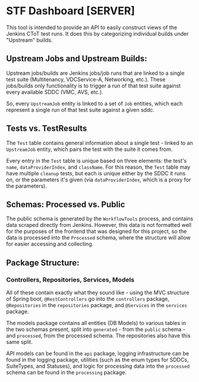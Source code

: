# STF Dashboard [SERVER]

This tool is intended to provide an API to easily construct views of the Jenkins CToT test runs. It does this by categorizing individual builds under "Upstream" builds.

## Upstream Jobs and Upstream Builds:

Upstream jobs/builds are Jenkins jobs/job runs that are linked to a single test suite (Multitenancy, VDCService-A, Networking, etc.). These jobs/builds only functionality is to trigger a run of that test suite against every available SDDC (VMC, AVS, etc.).

So, every `UpstreamJob` entity is linked to a set of `Job` entities, which each represent a single run of that test suite against a given sddc.

## Tests vs. TestResults

The `Test` table contains general information about a single test - linked to an `UpstreamJob` entity, which pairs the test with the suite it comes from.

Every entry in the `Test` table is unique based on three elements: the test's `name`, `dataProviderIndex`, and `className`. For this reason, the `Test` table may have multiple `cleanup` tests, but each is unique either by the SDDC it runs on, or the parameters it's given (via `dataProviderIndex`, which is a proxy for the parameters).

## Schemas: Processed vs. Public

The public schema is generated by the `WorkflowTools` process, and contains data scraped directly from Jenkins. However, this data is not formatted well for the purposes of the frontend that was designed for this project, so the data is processed into the `Processed` schema, where the structure will allow for easier accessing and collecting.


## Package Structure:

### Controllers, Repositories, Services, Models

All of these contain exactly what they sound like - using the MVC structure of Spring boot, `@RestControllers` go into the `controllers` package, `@Repositories` in the `repositories` package, and `@Services` in the `services` package.

The models package contains all entities (DB Models) to various tables in the two schemas present, split into `generated` - from the `public` schema - and `processed`, from the processed schema. The repositories also have this same split.

API models can be found in the `api` package, logging infrastructure can be found in the logging package, utilities (such as the enum types for SDDCs, SuiteTypes, and Statuses), and logic for processing data into the `processed` schema can be found in the `processing` package.